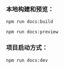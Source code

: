 ### 本地构建和预览：
```shell
npm run docs:build

npm run docs:preview
```

### 项目启动方式：
```shell
npm run docs:dev
```
